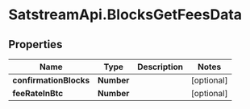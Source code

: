 # SatstreamApi.BlocksGetFeesData

## Properties
Name | Type | Description | Notes
------------ | ------------- | ------------- | -------------
**confirmationBlocks** | **Number** |  | [optional] 
**feeRateInBtc** | **Number** |  | [optional] 


